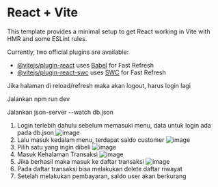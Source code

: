 # React + Vite

This template provides a minimal setup to get React working in Vite with HMR and some ESLint rules.

Currently, two official plugins are available:

- [@vitejs/plugin-react](https://github.com/vitejs/vite-plugin-react/blob/main/packages/plugin-react/README.md) uses [Babel](https://babeljs.io/) for Fast Refresh
- [@vitejs/plugin-react-swc](https://github.com/vitejs/vite-plugin-react-swc) uses [SWC](https://swc.rs/) for Fast Refresh

Jika halaman di reload/refresh maka akan logout, harus login lagi

Jalankan npm run dev

Jalankan json-server --watch db.json

1. Login terlebih dahulu sebelum memasuki menu, data untuk login ada pada db.json
   ![image](https://github.com/zumarnf/toko_pulsa/assets/110282332/d4cc3e7e-5c69-435a-a0d7-911c15bfbf85)
2. Lalu masuk kedalam menu, terdapat saldo customer
   ![image](https://github.com/zumarnf/toko_pulsa/assets/110282332/370d5524-b06e-47bf-803e-24f11466dab7)
3. Pilih satu yang ingin dibeli
   ![image](https://github.com/zumarnf/toko_pulsa/assets/110282332/91ab4b46-d6f7-4288-9037-78f8cab471d8)
4. Masuk Kehalaman Transaksi
   ![image](https://github.com/zumarnf/toko_pulsa/assets/110282332/d712becd-7ee2-4ad3-8633-a3c8164cf508)
5. Jika berhasil maka masuk ke daftar transaksi
   ![image](https://github.com/zumarnf/toko_pulsa/assets/110282332/91ac9bdf-fa71-4d3a-b25f-d8fef82204d4)
6. Pada daftar transaksi bisa melakukan delete daftar riwayat
7. Setelah melakukan pembayaran, saldo user akan berkurang



